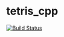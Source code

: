 # tetris_cpp
[![Build Status](https://travis-ci.org/keitaroskmt/tetris_cpp.svg?branch=master)](https://travis-ci.org/keitaroskmt/tetris_cpp)
